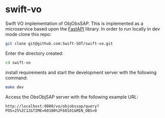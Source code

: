 # swift-vo

Swift VO implementation of ObjObsSAP. This is implemented as a microservice
based upon the [FastAPI](http://fastapi.tiangolo.com) library. In order to run
locally in dev mode clone this repo:

```sh
git clone git@github.com:Swift-SOT/swift-vo.git
```

Enter the directory created:

```sh
cd swift-vo
```

install requirements and start the development server with the following command:

```sh
make dev
```

Access the ObsObjSAP server with the following example URL:

```url
http://localhost:8000/vo/objobssap/query?POS=25%2C12&TIME=60100%2F60101&MIN_OBS=0
```
